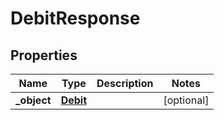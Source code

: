 
# DebitResponse

## Properties
Name | Type | Description | Notes
------------ | ------------- | ------------- | -------------
**_object** | [**Debit**](Debit.md) |  |  [optional]



